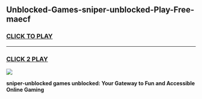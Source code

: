 
## Unblocked-Games-sniper-unblocked-Play-Free-maecf
<h3>
<a href="https://premium76.site?title=sniper-unblocked&ref=18A1">CLICK TO PLAY</a></h3>
<hr>

<h3>
<a href="https://premium76.site?title=sniper-unblocked&ref=18A1">CLICK 2 PLAY</a>
  
</h3>

<a href="https://premium76.site?title=sniper-unblocked&ref=18A1"><img src="https://clearcache.store/games.png"></a>


**sniper-unblocked games unblocked: Your Gateway to Fun and Accessible Online Gaming**
